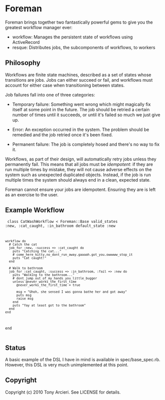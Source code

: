 Foreman
=======

Foreman brings together two fantastically powerful gems to give you the
greatest workflow manager ever:

* workflow: Manages the persistent state of workflows using ActiveRecord 
* resque: Distributes jobs, the subcomponents of workflows, to workers

Philosophy
----------

Workflows are finite state machines, described as a set of states whose
transitions are jobs.  Jobs can either succeed or fail, and workflows
must account for either case when transitioning between states.

Job failures fall into one of three categories:

* Temporary failure: Something went wrong which might magically fix itself at
  some point in the future.  The job should be retried a certain number of
  times until it succeeds, or until it's failed so much we just give up.
  
* Error: An exception occurred in the system.  The problem should be remedied
  and the job retried once it's been fixed.
  
* Permanent failure: The job is completely hosed and there's no way to fix it.

Workflows, as part of their design, will automatically retry jobs unless they
permanently fail.  This means that all jobs must be *idempotent*: if they are
run multiple times by mistake, they will not cause adverse effects on the
system such as unexpected duplicated objects.  Instead, if the job is run
multiple times the system should always end in a clean, expected state.

Foreman cannot ensure your jobs are idempotent.  Ensuring they are is left as
an exercise to the user.

Example Workflow
----------------

<code><pre>
  class CatWashWorkflow < Foreman::Base
    valid_states  :new, :cat_caught, :in_bathroom
    default_state :new
  
    workflow do
      # Catch the cat
      job_for :new, :success => :cat_caught do
        puts "Catching the cat..."
        # come_here_kitty.no_dont_run_away.gaaaah.got_you.owwwww_stop_it
        puts "Cat caught!"
      end
  
      # Walk to bathroom
      job_for :cat_caught, :success => :in_bathroom, :fail => :new do
        puts "Walking to the bathroom..."
        # dont_jump_out_of_my_hands_you_little_bugger
        unless @never_works_the_first_time
          @never_works_the_first_time = true
      
          msg = "Uhoh, she sensed I was gonna bathe her and got away"
          puts msg
          raise msg
        end
        puts "Yay at least got to the bathroom"
      end
    end
  end
</code></pre>

Status
------

A basic example of the DSL I have in mind is available in spec/base_spec.rb.
However, this DSL is very much unimplemented at this point.

Copyright
---------

Copyright (c) 2010 Tony Arcieri. See LICENSE for details.
